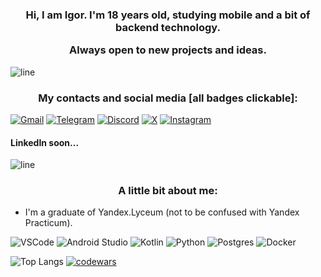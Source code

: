 <h3 align="center">
  Hi, I am Igor. I'm 18 years old, studying mobile and a bit of backend technology.
  
  Always open to new projects and ideas.
</h3>

![line](https://capsule-render.vercel.app/api?type=rect&color=gradient&height=1)

<h3 align="center"> My contacts and social media [all badges clickable]: </h3>

[![Gmail](https://img.shields.io/badge/Gmail-D14836?style=for-the-badge&logo=gmail&logoColor=white)](mailto:igrbdnr@gmail.com)
[![Telegram](https://img.shields.io/badge/Telegram-2CA5E0?style=for-the-badge&logo=telegram&logoColor=white)](https://t.me/igbdnr)
[![Discord](https://img.shields.io/badge/Discord-%235865F2.svg?style=for-the-badge&logo=discord&logoColor=white)](https://discord.com/invite/mE3gJNEA)
[![X](https://img.shields.io/badge/X-%23000000.svg?style=for-the-badge&logo=X&logoColor=white)](https://twitter.com/igbdnr)
[![Instagram](https://img.shields.io/badge/Instagram-%23E4405F.svg?style=for-the-badge&logo=Instagram&logoColor=white)](https://instagram.com/igbdnr)

<h4>LinkedIn soon...</h4>

![line](https://capsule-render.vercel.app/api?type=rect&color=gradient&height=1)

<h3 align="center">A little bit about me:</h3>

* I'm a graduate of Yandex.Lyceum (not to be confused with Yandex Practicum).


![VSCode](https://img.shields.io/badge/visual%20studio%20code-007ACC.svg?&style=for-the-badge&logo=visual-studio-code&logoColor=white)
![Android Studio](https://img.shields.io/badge/android%20studio-346ac1?style=for-the-badge&logo=android%20studio&logoColor=white)
![Kotlin](https://img.shields.io/badge/kotlin-%237F52FF.svg?style=for-the-badge&logo=kotlin&logoColor=white)
![Python](https://img.shields.io/badge/python-3670A0?style=for-the-badge&logo=python&logoColor=ffdd54)
![Postgres](https://img.shields.io/badge/postgres-%23316192.svg?style=for-the-badge&logo=postgresql&logoColor=white)
![Docker](https://img.shields.io/badge/docker-%230db7ed.svg?style=for-the-badge&logo=docker&logoColor=white)

![Top Langs](https://github-readme-stats.vercel.app/api/top-langs/?username=yaxzo&layout=compact)
[![codewars](https://www.codewars.com/users/yaxzo/badges/large)](https://www.codewars.com/users/yaxzo)
